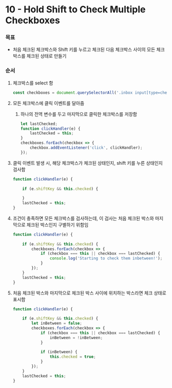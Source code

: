 # 10 - Hold Shift to Check Multiple Checkboxes

### 목표

- 처음 체크된 체크박스와 Shift 키를 누르고 체크된 다음 체크박스 사이의 모든 체크 박스를 체크된 상태로 만들기



### 순서

1. 체크박스를 select 함

   ```javascript
   const checkboxes = document.querySelectorAll('.inbox input[type=checkbox]');
   ```

2. 모든 체크박스에 클릭 이벤트를 달아줌

   1. 하나의 전역 변수를 두고 마지막으로 클릭한 체크박스를 저장함

      ```javascript
      let lastChecked;
      function clickHandler(e) {
          lastChecked = this;
      }
      checkboxes.forEach(checkbox => {
          checkbox.addEventListener('click', clickHandler); 
      });
      ```

3. 클릭 이벤트 발생 시, 해당 체크박스가 체크된 상태인지, shift 키를 누른 상태인지 검사함

   ```javascript
   function clickHandler(e) {
       
       if (e.shiftKey && this.checked) {
           
       }
       lastChecked = this;
   }
   ```

4. 조건이 충족하면 모든 체크박스를 검사하는데, 이 검사는 처음 체크된 박스와 마지막으로 체크된 박스인지 구별하기 위함임

   ```javascript
   function clickHandler(e) {
       
       if (e.shiftKey && this.checked) {
           checkboxes.forEach(checkbox => {
               if (checkbox === this || checkbox === lastChecked) {
                   console.log('Starting to check them inbetween!');
               }
           });
       }
       lastChecked = this;
   }
   ```

5. 처음 체크된 박스와 마지막으로 체크된 박스 사이에 위치하는 박스라면 체크 상태로 표시함

   ```javascript
   function clickHandler(e) {
       
       if (e.shiftKey && this.checked) {
           let inBetween = false;
           checkboxes.forEach(checkbox => {
               if (checkbox === this || checkbox === lastChecked) {
                   inBetween = !inBetween;
               }
               
               if (inBetween) {
                   this.checked = true;
               }
           });
       }
       lastChecked = this;
   }
   ```

   

